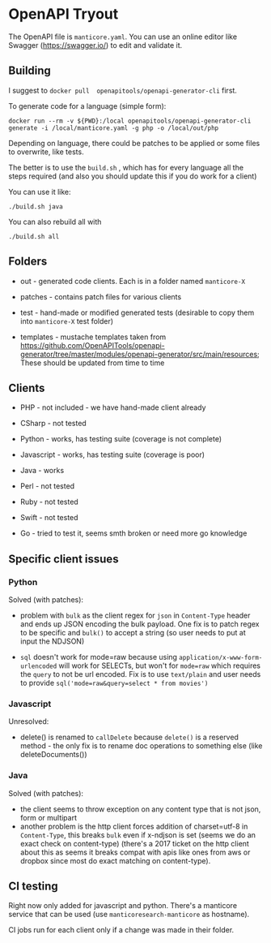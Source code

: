 # OpenAPI Tryout

The OpenAPI file is `manticore.yaml`.  You can use an online editor like Swagger (https://swagger.io/) to edit and validate it.

## Building

I suggest to `docker pull  openapitools/openapi-generator-cli` first.

To generate code for a language (simple form):

`docker run --rm -v ${PWD}:/local openapitools/openapi-generator-cli generate -i /local/manticore.yaml -g php -o /local/out/php`

Depending on language, there could be patches to be applied or some files to overwrite, like tests.

The better is to use the  `build.sh` , which has for every language all the steps required (and also you should update this if you do work for a client)

You can use it like:

```
./build.sh java

```

You can also rebuild all with

```
./build.sh all
```


## Folders

- out - generated code clients. Each is in a folder named `manticore-X`

- patches - contains patch files for various clients

- test - hand-made or modified generated tests (desirable to copy them into `manticore-X` test folder)

- templates -  mustache templates taken from https://github.com/OpenAPITools/openapi-generator/tree/master/modules/openapi-generator/src/main/resources; These should be updated from time to time


## Clients

* PHP - not included - we have hand-made client already

* CSharp - not tested

* Python - works, has testing suite (coverage is not complete)

* Javascript - works, has testing suite (coverage is poor)

* Java - works

* Perl - not tested

* Ruby - not tested

* Swift - not tested

* Go -  tried to test it, seems smth broken or need more go knowledge

## Specific client issues

### Python

Solved (with patches):


* problem with `bulk` as the client regex for `json` in `Content-Type` header
and ends up JSON encoding the bulk payload. One fix is to patch regex to be specific
and `bulk()` to accept a string (so user needs to put at input the NDJSON)

* `sql` doesn't work for mode=raw because using `application/x-www-form-urlencoded`
will work for SELECTs, but won't for `mode=raw` which requires the `query` to not
be url encoded. Fix is to use `text/plain` and user needs to provide 
`sql('mode=raw&query=select * from movies')`

### Javascript

Unresolved:

* delete() is renamed to `callDelete` because `delete()` is a reserved method - the only fix is to rename doc operations to something else (like deleteDocuments())

### Java

Solved (with patches):

* the client seems to throw exception on any content type that is not json, form or multipart 
* another problem is the http client forces addition of charset=utf-8 in `Content-Type`, this breaks
`bulk` even if x-ndjson is set (seems we do an exact check on content-type) (there's a 2017 ticket on the 
http client about this as seems it breaks compat with apis like ones from aws or dropbox since most do exact matching 
on content-type). 

## CI testing

Right now only added for javascript and python. There's a manticore service that can be used (use `manticoresearch-manticore` as hostname).

CI jobs run for each client only if a change was made in their folder.